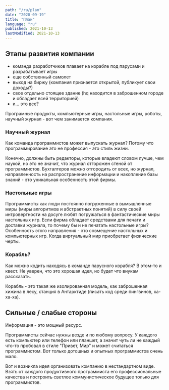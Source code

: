 ```yaml
---
path: "/ru/plan"
date: "2020-09-19"
title: "План"
language: "ru"
published: 2021-10-13
lastModified: 2021-10-13
---
```


## Этапы развития компании

- команда разработчиков плавает на корабле под парусами и разрабатывает игры
- еще собственный самолет
- выход на биржу (компания признается открытой, публикует свои доходы?)
- свое отдельно стоящее здание (hq находится в заброшенном городе и обладает всей территорией)
- и... это все?


Програмные продукты, компьютерные игры, настольные игры, роботы, научный журнал - вот чем занимается компания.


### Научный журнал

Как команда программистов может выпускать журнал? Потому что программирование это не профессия - это стиль жизни.

Конечно, должны быть редакторы, которые владеют словом лучше, чем наукой, но это не значит, что журнал отгорожен стеной от программистов. Бухгалтеров можно отгородить от всех, но журнал, направленность на распространение информации и накопление базы знаний - это уникальная особенность этой фирмы.


### Настольные игры

Программисты как люди постоянно погруженные в вымышленные миры (миры алгоритмов и абстрактных понятий) в силу своей интровертности на досуге любят погружаться в фантастические миры настольных игр. Если фирма обладает средствами для печати и доставки журнала, то почему бы и не печатать настольные игры? Особенность этого направления - это совмещение настольных и компьютерных игр. Когда виртуальный мир приобретает физические черты.


### Корабль?

Как можно кодить находясь в команде парусного корабля? В этом-то и квест. Не уверен, что это хорошая идея, но будет что внукам рассказать.

Корабль - это такая же изолированная модель, как заброшенная хижина в лесу, станция в Антарктиде (писать код среди пингвинов, ха-ха-ха).


## Сильные / слабые стороны

Информация - это мощный ресурс.

Программисты сейчас нужны везде и по любому вопросу. У каждого есть компьютер или телефон или планшет, а значит чуть ли не каждый что-то пробовал в стиле "Привет, Мир" и может считаться программистом. Вот только дотошных и опытных программистов очень мало.

Вот и возникла идея организовать компанию в нестандартном виде. Взять от каждого продуктивного программиста его профессиональные качества и построить светлое коммунистическое будущее только для программистов.
